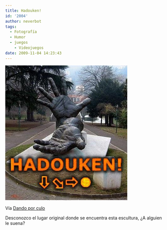 ```yaml
---
title: Hadouken!
id: '2004'
author: neverbot
tags:
  - Fotografía
  - Humor
  - juegos
    - Videojuegos
date: 2009-11-04 14:23:43
---
```


![200911041422.jpg](./hadouken/200911041422.jpg)

Vía [Dando por culo](http://dandoporculo.com/post/190414782)

Desconozco el lugar original donde se encuentra esta escultura, ¿A alguien le suena?